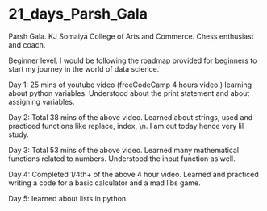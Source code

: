 # 21_days_Parsh_Gala

Parsh Gala.
 KJ Somaiya College of Arts and Commerce.
Chess enthusiast and coach.

Beginner level. I would be following the roadmap provided for beginners to start my journey in the world of data science.

Day 1: 25 mins of youtube video (freeCodeCamp 4 hours video.) learning about python variables. Understood about the print statement and about assigning variables.


Day 2: Total 38 mins of the above video. Learned about strings, used and practiced functions like replace, index, \n. I am out today hence very lil study.


Day 3: Total 53 mins of the above video. Learned many mathematical functions related to numbers. Understood the input function as well.


Day 4: Completed 1/4th+ of the above 4 hour video. Learned and practiced writing a code for a basic calculator and a mad libs game.


Day 5: learned about lists in python.
